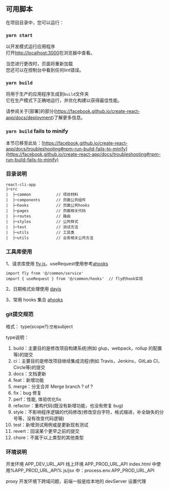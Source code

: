 ## 可用脚本

在项目目录中，您可以运行：

### `yarn start`

以开发模式运行应用程序\
打开[http://localhost:3000](http://localhost:3000)在浏览器中查看。

当您进行更改时，页面将重新加载\
您还可以在控制台中看到任何lint错误。

### `yarn build`

将用于生产的应用程序生成到`build`文件夹\
它在生产模式下正确地运行，并优化构建以获得最佳性能。

请参阅关于[部署]的部分(https://facebook.github.io/create-react-app/docs/deployment)了解更多信息。
### `yarn build` fails to minify

本节已移至此处：[https://facebook.github.io/create-react-app/docs/troubleshooting#npm-run-build-fails-to-minify](https://facebook.github.io/create-react-app/docs/troubleshooting#npm-run-build-fails-to-minify)

### 目录说明
```
react-cli-app
├─src
|  ├─common           // 项目材料
|  ├─components       // 页面公共组件
|  ├─hooks            // 页面公共hooks
|  ├─pages            // 页面相关代码
|  ├─routes           // 路由
|  ├─styles           // 公共样式
|  ├─test             // 测试方法
|  ├─utils            // 工具类
|  ├─utils            // 业务相关公共方法
```

### 工具库使用

1、请求库使用 [fly.js](https://github.com/wendux/fly)，useRequest使用参考[ahooks](https://ahooks.js.org/zh-CN/hooks/async/)

```
import fly from '@/common/service' 
import { useRequest } from '@/common/hooks'  // fly的hook实现 
```

2、日期格式处理使用 [dayjs](https://github.com/iamkun/dayjs)

3、常用 hooks 集合 [ahooks](https://ahooks.js.org/zh-CN/hooks/async)


### git提交规范

格式： type(scope?):`空格`subject

type说明：

1. build：主要目的是修改项目构建系统(例如 glup，webpack，rollup 的配置等)的提交
2. ci：主要目的是修改项目继续集成流程(例如 Travis，Jenkins，GitLab CI，Circle等)的提交
3. docs：文档更新
4. feat：新增功能
5. merge：分支合并 Merge branch ? of ?
6. fix：bug 修复
7. perf：性能, 体验优化fix
8. refactor：重构代码(既没有新增功能，也没有修复 bug)
9. style：不影响程序逻辑的代码修改(修改空白字符，格式缩进，补全缺失的分号等，没有改变代码逻辑)
10. test：新增测试用例或是更新现有测试
11. revert：回滚某个更早之前的提交
12. chore：不属于以上类型的其他类型


### 环境说明
开发环境 APP_DEV_URL_API
线上环境 APP_PROD_URL_API
index.html 中使用%APP_PROD_URL_API%
js/jsx 中：process.env.APP_PROD_URL_API

proxy
开发环境下跨域问题，前端一般是给本地的 devServer 设置代理